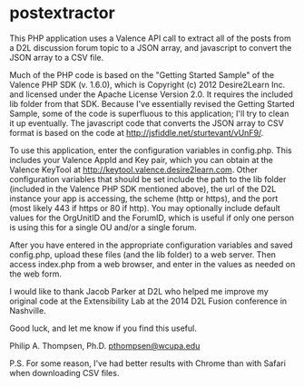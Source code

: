 # postextractor
This PHP application uses a Valence API call to extract all of the posts from a D2L discussion forum topic to a JSON array, and javascript to convert the JSON array to a CSV file. 

Much of the PHP code is based on the "Getting Started Sample" of the Valence PHP SDK (v. 1.6.0), which is Copyright (c) 2012 Desire2Learn Inc. and licensed under the Apache License Version 2.0.  It requires the included lib folder from that SDK.  Because I've essentially revised the Getting Started Sample, some of the code is superfluous to this application;  I'll try to clean it up eventually.  The javascript code that converts the JSON array to CSV format is based on the code at http://jsfiddle.net/sturtevant/vUnF9/. 

To use this application, enter the configuration variables in config.php.  This includes your Valence AppId and Key pair, which you can obtain at the Valence KeyTool at http://keytool.valence.desire2learn.com.  Other configuration variables that should be set include the path to the lib folder (included in the Valence PHP SDK mentioned above), the url of the D2L instance your app is accessing, the scheme (http or https), and the port (most likely 443 if https or 80 if http).  You may optionally include default values for the OrgUnitID and the ForumID, which is useful if only one person is using this for a single OU and/or a single forum.  

After you have entered in the appropriate configuration variables and saved config.php, upload these files (and the lib folder) to a web server.  Then access index.php from a web browser, and enter in the values as needed on the web form.

I would like to thank Jacob Parker at D2L who helped me improve my original code at the Extensibility Lab at the 2014 D2L Fusion conference in Nashville.

Good luck, and let me know if you find this useful.

Philip A. Thompsen, Ph.D.
pthompsen@wcupa.edu 

P.S. For some reason, I've had better results with Chrome than with Safari when downloading CSV files.